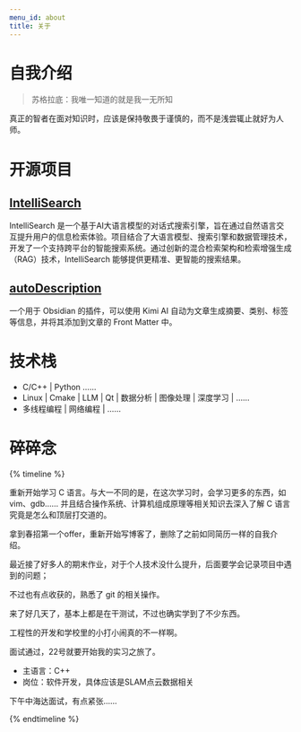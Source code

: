 ```yaml
---
menu_id: about
title: 关于
---
```

# 自我介绍

> 苏格拉底：我唯一知道的就是我一无所知

真正的智者在面对知识时，应该是保持敬畏于谨慎的，而不是浅尝辄止就好为人师。

# 开源项目

## [IntelliSearch](https://github.com/FengEternity/IntelliSearch)

IntelliSearch 是一个基于AI大语言模型的对话式搜索引擎，旨在通过自然语言交互提升用户的信息检索体验。项目结合了大语言模型、搜索引擎和数据管理技术，开发了一个支持跨平台的智能搜索系统。通过创新的混合检索架构和检索增强生成（RAG）技术，IntelliSearch 能够提供更精准、更智能的搜索结果。

## [autoDescription](https://github.com/FengEternity/autoDescription)

一个用于 Obsidian 的插件，可以使用 Kimi AI 自动为文章生成摘要、类别、标签等信息，并将其添加到文章的 Front Matter 中。

# 技术栈

* C/C++ | Python ……
* Linux | Cmake | LLM | Qt | 数据分析 | 图像处理 | 深度学习 | ……
* 多线程编程 | 网络编程 | ……

# 碎碎念

{% timeline %}

<!-- node 2025 年 4 月 11 日 -->
重新开始学习 C 语言。与大一不同的是，在这次学习时，会学习更多的东西，如 vim、gdb…… 并且结合操作系统、计算机组成原理等相关知识去深入了解 C 语言究竟是怎么和顶层打交道的。

<!-- node 2025 年 3 月 29 日 -->

拿到春招第一个offer，重新开始写博客了，删除了之前如同简历一样的自我介绍。

<!-- node 2024 年 7 月 2 日 -->

最近接了好多人的期末作业，对于个人技术没什么提升，后面要学会记录项目中遇到的问题；

不过也有点收获的，熟悉了 git 的相关操作。

<!-- node 2024 年 5 月 28 日 -->

来了好几天了，基本上都是在干测试，不过也确实学到了不少东西。

工程性的开发和学校里的小打小闹真的不一样啊。

<!-- node 2024 年 5 月 13 日 -->

面试通过，22号就要开始我的实习之旅了。

* 主语言：C++
* 岗位：软件开发，具体应该是SLAM点云数据相关

<!-- node 2024 年 5 月 9 日 -->

下午中海达面试，有点紧张……

{% endtimeline %}
